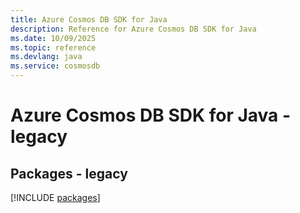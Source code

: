 ```yaml
---
title: Azure Cosmos DB SDK for Java
description: Reference for Azure Cosmos DB SDK for Java
ms.date: 10/09/2025
ms.topic: reference
ms.devlang: java
ms.service: cosmosdb
---
```

# Azure Cosmos DB SDK for Java - legacy
## Packages - legacy
[!INCLUDE [packages](cosmos-db-index.md)]